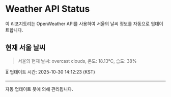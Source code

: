 
# Weather API Status

이 리포지토리는 OpenWeather API를 사용하여 서울의 날씨 정보를 자동으로 업데이트합니다.

## 현재 서울 날씨
> 서울의 현재 날씨: overcast clouds, 온도: 18.13°C, 습도: 38%

⏳ 업데이트 시간: 2025-10-30 14:12:23 (KST)

---
자동 업데이트 봇에 의해 관리됩니다.
